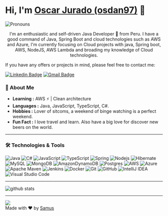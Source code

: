 # Hi, I'm [Oscar Jurado (osdan97)](https://github.com/osdan97) 👋
![Pronouns](https://img.shields.io/badge/Pronouns-He%2FHim-brightgreen?style=flat)

<p style="text-align: center;">I'm an enthusiastic and self-driven Java Developer 🚀 from Peru. I have a good command of Java, Spring Boot and cloud technologies such as AWS and Azure, I'm currently focusing on Cloud projects with java, Spring boot, AWS, NodeJS, AWS Lambda and broading my knowledge of Cloud technologies.</p>

If you have any offers or projects in mind, please feel free to contact me:

[![Linkedin Badge](https://img.shields.io/badge/-Oscar_Jurado-blue?style=for-the-badge&logo=Linkedin&logoColor=white&link=https://www.linkedin.com/in/oscar-jurado-9789it/)](https://www.linkedin.com/in/oscar-jurado-9789it/)
[![Gmail Badge](https://img.shields.io/badge/-danieljurade@gmail.com-c14438?style=for-the-badge&logo=Gmail&logoColor=white&link=mailto:danieljurade@gmail.com)](mailto:danieljurade@gmail.com)

### 🌱 About Me

-  **Learning :** AWS :zap: | Clean architecture
-  **Languages :** Java, JavaScript, TypeScript, C#.
-  **Hobbies :** Lover of sitcoms, a weekend of binge watching is a perfect weekend.
-  **Fun Fact :** I love travel and learn. Also have a big love for discover new beers on the world.

---------------------------------------------------------------------------------------------------------------------------------------------------------------------------------

### 🛠 Technologies & Tools
![Java](https://img.shields.io/badge/java-%23ED8B00.svg?style=for-the-badge&logo=openjdk&logoColor=white)
![C#](https://img.shields.io/badge/c%23-%23239120.svg?style=for-the-badge&logo=c-sharp&logoColor=white)
![JavaScript](https://img.shields.io/badge/-JavaScript-black?style=for-the-badge&logo=javascript)
![TypeScript](https://img.shields.io/badge/-TypeScript-007ACC?style=for-the-badge&logo=typescript&logoColor=white)
![Spring](https://img.shields.io/badge/spring-%236DB33F.svg?style=for-the-badge&logo=spring&logoColor=white)
![Nodejs](https://img.shields.io/badge/-Nodejs-339933?style=for-the-badge&logo=Node.js&logoColor=white)
![Hibernate](https://img.shields.io/badge/Hibernate-59666C?style=for-the-badge&logo=Hibernate&logoColor=white)
![MySQL](https://img.shields.io/badge/mysql-%2300f.svg?style=for-the-badge&logo=mysql&logoColor=white)
![MongoDB](https://img.shields.io/badge/-MongoDB-47A248?style=for-the-badge&logo=mongodb&logoColor=white)
![AmazonDynamoDB](https://img.shields.io/badge/Amazon%20DynamoDB-4053D6?style=for-the-badge&logo=Amazon%20DynamoDB&logoColor=white)
![Postgres](https://img.shields.io/badge/postgres-%23316192.svg?style=for-the-badge&logo=postgresql&logoColor=white)
![AWS](https://img.shields.io/badge/AWS-%23FF9900.svg?style=for-the-badge&logo=amazon-aws&logoColor=white)
![Azure](https://img.shields.io/badge/azure-%230072C6.svg?style=for-the-badge&logo=microsoftazure&logoColor=white)
![Apache Maven](https://img.shields.io/badge/Apache%20Maven-C71A36?style=for-the-badge&logo=Apache%20Maven&logoColor=white)
![Jenkins](https://img.shields.io/badge/jenkins-%232C5263.svg?style=for-the-badge&logo=jenkins&logoColor=white)
![Docker](https://img.shields.io/badge/docker-%230db7ed.svg?style=for-the-badge&logo=docker&logoColor=white)
![Git](https://img.shields.io/badge/-Git-F05032?style=for-the-badge&logo=git&logoColor=white)
![GitHub](https://img.shields.io/badge/-GitHub-181717?style=for-the-badge&logo=github)
![IntelliJ IDEA](https://img.shields.io/badge/IntelliJIDEA-000000.svg?style=for-the-badge&logo=intellij-idea&logoColor=white)
![Visual Studio Code](https://img.shields.io/badge/-VSCode-007ACC?style=for-the-badge&logo=visual-studio-code&logoColor=white)

---------------------------------------------------------------------------------------------------------------------------------------------------------------------------------

![github stats](https://github-readme-stats.vercel.app/api?username=osdan97free&show_icons=true&theme=buefy)

---------------------------------------------------------------------------------------------------------------------------------------------------------------------------------

![](https://komarev.com/ghpvc/?username=osdan97free&color=blueviolet)
</br>
Made with :heart: by [Samus](https://github.com/osdan97)
